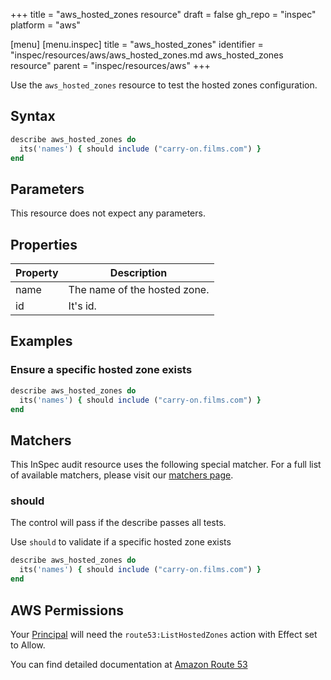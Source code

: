 +++
title = "aws_hosted_zones resource"
draft = false
gh_repo = "inspec"
platform = "aws"

[menu]
  [menu.inspec]
    title = "aws_hosted_zones"
    identifier = "inspec/resources/aws/aws_hosted_zones.md aws_hosted_zones resource"
    parent = "inspec/resources/aws"
+++

Use the `aws_hosted_zones` resource to test the hosted zones configuration.

## Syntax

```ruby
describe aws_hosted_zones do
  its('names') { should include ("carry-on.films.com") }
end
```

## Parameters

This resource does not expect any parameters.

## Properties

| Property | Description                  |
| -------- | ---------------------------- |
| name     | The name of the hosted zone. |
| id       | It's id.                     |

## Examples

### Ensure a specific hosted zone exists

```ruby
describe aws_hosted_zones do
  its('names') { should include ("carry-on.films.com") }
end
```

## Matchers

This InSpec audit resource uses the following special matcher. For a full list
of available matchers, please visit our [matchers page](/inspec/matchers/).

### should

The control will pass if the describe passes all tests.

Use `should` to validate if a specific hosted zone exists

```ruby
describe aws_hosted_zones do
  its('names') { should include ("carry-on.films.com") }
end
```

## AWS Permissions

Your [Principal](https://docs.aws.amazon.com/IAM/latest/UserGuide/intro-structure.html#intro-structure-principal) will need the `route53:ListHostedZones` action with Effect set to Allow.

You can find detailed documentation at [Amazon Route 53](https://docs.aws.amazon.com/Route53/latest/DeveloperGuide/r53-api-permissions-ref.html)
